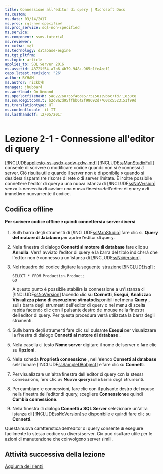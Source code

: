 ```yaml
---
title: Connessione all'editor di query | Microsoft Docs
ms.custom: 
ms.date: 03/14/2017
ms.prod: sql-non-specified
ms.prod_service: sql-non-specified
ms.service: 
ms.component: ssms-tutorial
ms.reviewer: 
ms.suite: sql
ms.technology: database-engine
ms.tgt_pltfrm: 
ms.topic: article
applies_to: SQL Server 2016
ms.assetid: 48725f54-a7b6-4b79-948e-965c1fe4eef1
caps.latest.revision: "26"
author: BYHAM
ms.author: rickbyh
manager: jhubbard
ms.workload: On Demand
ms.openlocfilehash: 5a822268755f46da6775150119b6c7fd771838c8
ms.sourcegitcommit: b2d8a2d95ffbb6f2f98692d7760cc5523151f99d
ms.translationtype: HT
ms.contentlocale: it-IT
ms.lasthandoff: 12/05/2017
---
```

# <a name="lesson-2-1---connecting-with-query-editor"></a>Lezione 2-1 - Connessione all'editor di query
[!INCLUDE[appliesto-ss-asdb-asdw-pdw-md](../../includes/appliesto-ss-asdb-asdw-pdw-md.md)]
[!INCLUDE[ssManStudioFull](../../includes/ssmanstudiofull-md.md)] consente di scrivere o modificare codice quando non si è connessi al server. Ciò risulta utile quando il server non è disponibile o quando si desidera risparmiare risorse di rete o di server limitate. È inoltre possibile connettere l'editor di query a una nuova istanza di [!INCLUDE[ssNoVersion](../../includes/ssnoversion-md.md)] senza la necessità di avviare una nuova finestra dell'editor di query o di immettere nuovamente il codice.  
  
## <a name="coding-offline"></a>Codifica offline  
  
#### <a name="to-write-code-offline-and-then-connect-to-different-servers"></a>Per scrivere codice offline e quindi connettersi a server diversi  
  
1.  Sulla barra degli strumenti di [!INCLUDE[ssManStudio](../../includes/ssmanstudio-md.md)] fare clic su **Query del motore di database** per aprire l'editor di query.  
  
2.  Nella finestra di dialogo **Connetti al motore di database** fare clic su **Annulla**. Verrà avviato l'editor di query e la barra del titolo indicherà che l'editor non è connesso a un'istanza di [!INCLUDE[ssNoVersion](../../includes/ssnoversion-md.md)].  
  
3.  Nel riquadro del codice digitare la seguente istruzione [!INCLUDE[tsql](../../includes/tsql-md.md)] :  
  
    ```  
    SELECT * FROM Production.Product;  
    GO  
    ```  
  
    A questo punto è possibile stabilire la connessione a un'istanza di [!INCLUDE[ssNoVersion](../../includes/ssnoversion-md.md)] facendo clic su **Connetti**, **Esegui**, **Analizza**o **Visualizza piano di esecuzione stimato**disponibili nel menu **Query** , sulla barra degli strumenti dell'editor di query o nel menu di scelta rapida facendo clic con il pulsante destro del mouse nella finestra dell'editor di query. Per questa procedura verrà utilizzata la barra degli strumenti.  
  
4.  Sulla barra degli strumenti fare clic sul pulsante **Esegui** per visualizzare la finestra di dialogo **Connetti al motore di database** .  
  
5.  Nella casella di testo **Nome server** digitare il nome del server e fare clic su **Opzioni**.  
  
6.  Nella scheda **Proprietà connessione** , nell'elenco **Connetti al database** selezionare [!INCLUDE[ssSampleDBobject](../../includes/sssampledbobject-md.md)] e fare clic su **Connetti**.  
  
7.  Per visualizzare un'altra finestra dell'editor di query con la stessa connessione, fare clic su **Nuova query**sulla barra degli strumenti.  
  
8.  Per cambiare le connessioni, fare clic con il pulsante destro del mouse nella finestra dell'editor di query, scegliere **Connessione**e quindi **Cambia connessione**.  
  
9. Nella finestra di dialogo **Connetti a SQL Server** selezionare un'altra istanza di [!INCLUDE[ssNoVersion](../../includes/ssnoversion-md.md)] se disponibile e quindi fare clic su **Connetti**.  
  
Questa nuova caratteristica dell'editor di query consente di eseguire facilmente lo stesso codice su diversi server. Ciò può risultare utile per le azioni di manutenzione che coinvolgono server simili.  
  
## <a name="next-task-in-lesson"></a>Attività successiva della lezione  
[Aggiunta dei rientri](../../tools/sql-server-management-studio/lesson-2-2-adding-indentation.md)  
  
  
  
